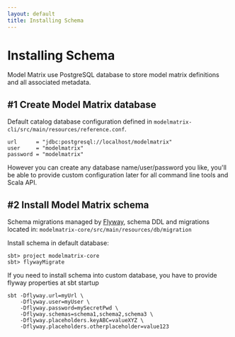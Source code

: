 ```yaml
---
layout: default
title: Installing Schema
---
```


# Installing Schema

Model Matrix use PostgreSQL database to store model matrix definitions and all associated metadata.

## #1 Create Model Matrix database

Default catalog database configuration defined in `modelmatrix-cli/src/main/resources/reference.conf`.

    url      = "jdbc:postgresql://localhost/modelmatrix"  
    user     = "modelmatrix"  
    password = "modelmatrix"
    
However you can create any database name/user/password you like, you'll be able to provide custom configuration later for
all command line tools and Scala API.

## #2 Install Model Matrix schema

Schema migrations managed by [Flyway](http://flywaydb.org), 
schema DDL and migrations located in: `modelmatrix-core/src/main/resources/db/migration`

Install schema in default database:

    sbt> project modelmatrix-core  
    sbt> flywayMigrate 
    
If you need to install schema into custom database, you have to provide flyway properties at sbt startup

    sbt -Dflyway.url=myUrl \
        -Dflyway.user=myUser \
        -Dflyway.password=mySecretPwd \
        -Dflyway.schemas=schema1,schema2,schema3 \
        -Dflyway.placeholders.keyABC=valueXYZ \
        -Dflyway.placeholders.otherplaceholder=value123

